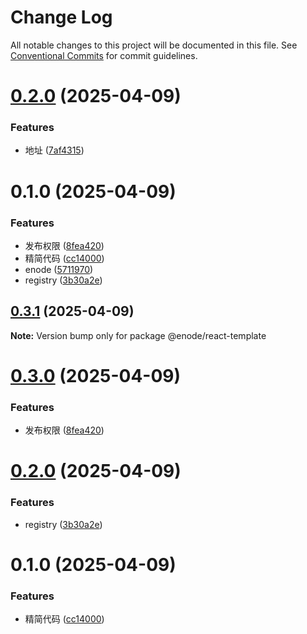 # Change Log

All notable changes to this project will be documented in this file.
See [Conventional Commits](https://conventionalcommits.org) for commit guidelines.

# [0.2.0](https://github.com/Yicoding/create-project/compare/@enode/react-template@0.1.0...@enode/react-template@0.2.0) (2025-04-09)

### Features

- 地址 ([7af4315](https://github.com/Yicoding/create-project/commit/7af4315696942afd588adc01ba96e81e7ceb92ec))

# 0.1.0 (2025-04-09)

### Features

- 发布权限 ([8fea420](https://gitlab.xxx.com/react-library/cli/create-project/commit/8fea420d78b3ca29cd364d352e3a584e32f91f04))
- 精简代码 ([cc14000](https://gitlab.xxx.com/react-library/cli/create-project/commit/cc14000e1d125c8a0ea43fff592984f5e0abca9e))
- enode ([5711970](https://gitlab.xxx.com/react-library/cli/create-project/commit/571197099f46d0902c78aef48103d3776426e1ff))
- registry ([3b30a2e](https://gitlab.xxx.com/react-library/cli/create-project/commit/3b30a2ec43bb367f623c3fe703a67fec2c9d319a))

## [0.3.1](https://gitlab.xxx.com/react-library/cli/create-project/compare/@enode/react-template@0.3.0...@enode/react-template@0.3.1) (2025-04-09)

**Note:** Version bump only for package @enode/react-template

# [0.3.0](https://gitlab.xxx.com/react-library/cli/create-project/compare/@enode/react-template@0.2.0...@enode/react-template@0.3.0) (2025-04-09)

### Features

- 发布权限 ([8fea420](https://gitlab.xxx.com/react-library/cli/create-project/commit/8fea420d78b3ca29cd364d352e3a584e32f91f04))

# [0.2.0](https://gitlab.xxx.com/react-library/cli/create-project/compare/@enode/react-template@0.1.0...@enode/react-template@0.2.0) (2025-04-09)

### Features

- registry ([3b30a2e](https://gitlab.xxx.com/react-library/cli/create-project/commit/3b30a2ec43bb367f623c3fe703a67fec2c9d319a))

# 0.1.0 (2025-04-09)

### Features

- 精简代码 ([cc14000](https://gitlab.xxx.com/react-library/cli/create-project/commit/cc14000e1d125c8a0ea43fff592984f5e0abca9e))
